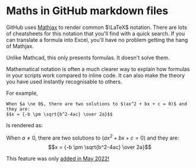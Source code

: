 # Maths in GitHub markdown files
GitHub uses [Mathjax](https://www.mathjax.org/) to render common $\LaTeX$ notation. There are lots of cheatsheets for this notation that you'll find with a quick search. If you can translate a formula into Excel, you'll have no problem getting the hang of Mathjax.

Unlike Mathcad, this only presents formulas. It doesn't solve them.

Mathematical notation is often a much clearer way to explain how formulas in your scripts work compared to inline code. It can also make the theory you have used instantly recognisable to others.

For example,
```
When $a \ne 0$, there are two solutions to $(ax^2 + bx + c = 0)$ and they are: 
$$x = {-b \pm \sqrt{b^2-4ac} \over 2a}$$
```
Is rendered as:

When $a \ne 0$, there are two solutions to $(ax^2 + bx + c = 0)$ and they are: 
$$x = {-b \pm \sqrt{b^2-4ac} \over 2a}$$  

This feature was only [added in May 2022!](https://github.blog/2022-05-19-math-support-in-markdown/)
